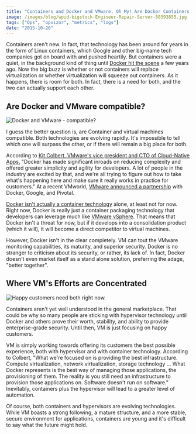 ```yaml
---
title: "Containers and Docker and VMware, Oh My! Are Docker Containers the Yellow Brick Road to Oz?"
image: /images/blog/wpid-bigstock-Engineer-Repair-Server-80393855.jpg
tags: ["Ops", "opvizor", "metrics", "logs"]
date: "2015-10-20"
---
```


Containers aren't new. In fact, that technology has been around for years in the form of Linux containers, which Google and other big-name tech companies got on board with and pushed heartily. But containers were a quiet, in the background kind of thing until [Docker hit the scene](http://www.thevirtualist.org/c2v-my-thoughts-on-docker-container-to-vm-conversion/ "Docker hit the scene") a few years ago. Now the big buzz is whether or not containers will replace virtualization or whether virtualization will squeeze out containers. As it happens, there is room for both. In fact, there is a need for both, and the two can actually support each other.

## Are Docker and VMware compatible?

![Docker and VMware - compatible?](/images/blog/wpid-bigstock-Engineer-Repair-Server-80393855.jpg)

I guess the better question is, are Container and virtual machines compatible. Both technologies are evolving rapidly. It's impossible to tell which one will surpass the other, or if there will remain a big place for both.

According to [Kit Colbert, VMware's vice president and CTO of Cloud-Native Apps](http://thenewstack.io/amid-container-vs-vm-hype-vmware-draws-docker-closer/ "Kit Colbert, VMware's vice president and CTO of Cloud-Native Apps"), "Docker has made significant inroads on reducing complexity and offered greater simplicity and agility for developers. A lot of people in the industry are excited by that, and we're all trying to figure out how to take what's happening here and make sure it really works in practice for customers." At a recent VMworld, [VMware announced a partnership](http://ir.vmware.com/releasedetail.cfm?releaseid=867568 "VMware announced a partnership") with Docker, Google, and Pivotal.

[Docker isn't actually a container technology](http://www.zdnet.com/article/vmware-goes-container-crazy-with-vsphere-integrated-containers/ "Docker isn't actually a container technology") [](https://blogs.vmware.com/cto/vmware-containers-containers-without-compromise/ " ") alone, at least not for now. Right now, Docker is really just a container packaging technology that developers can leverage much like [VMware vSphere](http://www.zdnet.com/article/vmware-goes-container-crazy-with-vsphere-integrated-containers/ "VMware vSphere"). That means that Docker isn't a threat for now, but if it develops into a consolidation product (which it will), it will become a direct competitor to virtual machines.

However, Docker isn't in the clear completely. VM can tout the VMware monitoring capabilities, its maturity, and superior security. Docker is no stranger to criticism about its security, or rather, its lack of. In fact, Docker doesn't even market itself as a stand alone solution, preferring the adage, "better together".

## Where VM's Efforts are Concentrated

![Happy customers need both right now.](/images/blog/wpid-bigstock-Thumbs-Up-for-Happy-Customers-76813754.jpg)

Containers aren't yet well understood in the general marketplace. That could be why so many people are sticking with hypervisor technology until Docker and others prove their worth, stability, and ability to provide enterprise-grade security. Until then, VM is just focusing on happy customers.

VM is simply working towards offering its customers the best possible experience, both with hypervisor and with container technology. According to Colbert, "What we're focused on is providing the best infrastructure. Compute virtualization, network virtualization, storage technology ... What Docker represents is the best way of managing those applications, the provisioning of them. The reality is you still need an infrastructure to provision those applications on. Software doesn't run on software." Inevitably, containers plus the hypervisor will lead to a greater level of automation.

Of course, both containers and hypervisors are evolving technologies. While VM boasts a strong following, a mature structure, and a more stable, secure environment for applications, containers are young and it's difficult to say what the future might hold.
